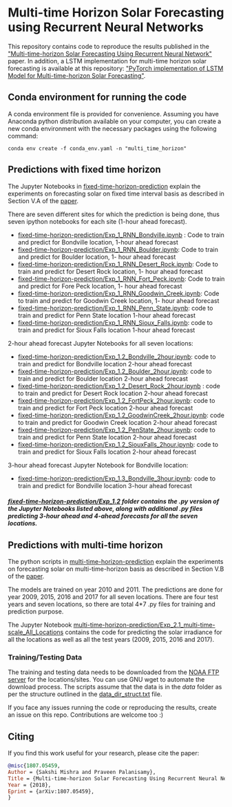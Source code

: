 # Multi-time Horizon Solar Forecasting using Recurrent Neural Networks

This repository contains code to reproduce the results published in the ["Multi-time-horizon Solar Forecasting Using Recurrent Neural Network"](https://arxiv.org/abs/1807.05459) paper. In addition, a LSTM implementation for multi-time horizon solar forecasting is available at this repository: ["PyTorch implementation of LSTM Model for Multi-time-horizon Solar Forecasting"](https://github.com/sakshi-mishra/LSTM_Solar_Forecasting).

## Conda environment for running the code

A conda environment file is provided for convenience. Assuming you have Anaconda python distribution available on your computer, you can create a new conda environment with the necessary packages using the following command:

`conda env create -f conda_env.yaml -n "multi_time_horizon"`

## Predictions with fixed time horizon 
The Jupyter Notebooks in [fixed-time-horizon-prediction](fixed-time-horizon-prediction) explain the experiments on forecasting solar on fixed time interval basis as described in Section V.A of the [paper](https://arxiv.org/abs/1807.05459). 

  There are seven different sites for which the prediction is being done, thus seven ipython notebooks for each site (1-hour ahead forecast).
  * [fixed-time-horizon-prediction/Exp_1_RNN_Bondville.ipynb](fixed-time-horizon-prediction/Exp_1_RNN_Bondville.ipynb) : Code to train and predict for Bondville location, 1-hour ahead forecast
  * [fixed-time-horizon-prediction/Exp_1_RNN_Boulder.ipynb](fixed-time-horizon-prediction/Exp_1_RNN_Boulder.ipynb): Code to train and predict for Boulder location, 1- hour ahead forecast
  * [fixed-time-horizon-prediction/Exp_1_RNN_Desert_Rock.ipynb](fixed-time-horizon-prediction/Exp_1_RNN_Desert_Rock.ipynb): Code to train and predict for Desert Rock location, 1- hour ahead forecast
  * [fixed-time-horizon-prediction/Exp_1_RNN_Fort_Peck.ipynb](fixed-time-horizon-prediction/Exp_1_RNN_Fort_Peck.ipynb): Code to train and predict for Fore Peck location, 1- hour ahead forecast
  * [fixed-time-horizon-prediction/Exp_1_RNN_Goodwin_Creek.ipynb](fixed-time-horizon-prediction/Exp_1_RNN_Goodwin_Creek.ipynb): Code to train and predict for Goodwin Creek location, 1- hour ahead forecast
  * [fixed-time-horizon-prediction/Exp_1_RNN_Penn_State.ipynb](fixed-time-horizon-prediction/Exp_1_RNN_Penn_State.ipynb): code to train and predict for Penn State location 1-hour ahead forecast
  * [fixed-time-horizon-prediction/Exp_1_RNN_Sioux_Falls.ipynb](fixed-time-horizon-prediction/Exp_1_RNN_Sioux_Falls.ipynb): code to train and predict for Sioux Falls location 1-hour ahead forecast

2-hour ahead forecast Jupyter Notebooks for all seven locations:
  * [fixed-time-horizon-prediction/Exp_1.2_Bondville_2hour.ipynb](fixed-time-horizon-prediction/Exp_1.2_Bondville_2hours.ipynb): code to train and predict for Bondville location 2-hour ahead forecast
  * [fixed-time-horizon-prediction/Exp_1.2_Boulder_2hour.ipynb](fixed-time-horizon-prediction/Exp_1.2_Boulder_2hour.ipynb): code to train and predict for Boulder location 2-hour ahead forecast
  *  [fixed-time-horizon-prediction/Exp_1.2_Desert_Rock_2hour.ipynb](fixed-time-horizon-prediction/Exp_1.2_Desert_Rock_2hour.ipynb) : code to train and predict for Desert Rock location 2-hour ahead forecast
  *  [fixed-time-horizon-prediction/Exp_1.2_FortPeck_2hour.ipynb](fixed-time-horizon-prediction/Exp_1.2_FortPeck_2hour.ipynb): code to train and predict for Fort Peck location 2-hour ahead forecast
  *  [fixed-time-horizon-prediction/Exp_1.2_GoodwinCreek_2hour.ipynb](fixed-time-horizon-prediction/Exp_1.2_GoodwinCreek_2hour.ipynb): code to train and predict for Goodwin Creek location 2-hour ahead forecast
  *  [fixed-time-horizon-prediction/Exp_1.2_PenState_2hour.ipynb](fixed-time-horizon-prediction/Exp_1.2_PenState_2hour.ipynb): code to train and predict for Penn State location 2-hour ahead forecast
  *  [fixed-time-horizon-prediction/Exp_1.2_SiouxFalls_2hour.ipynb](fixed-time-horizon-prediction/Exp_1.2_SiouxFalls_2hour.ipynb): code to train and predict for Sioux Falls location 2-hour ahead forecast

3-hour ahead forecast Jupyter Notebook for Bondville location:
  *  [fixed-time-horizon-prediction/Exp_1.3_Bondville_3hour.ipynb](fixed-time-horizon-prediction/Exp_1.3_Bondville_3hour.ipynb): code to train and predict for Bondville location 3-hour ahead forecast

##### [fixed-time-horizon-prediction/Exp_1.2](fixed-time-horizon-prediction/Exp_1.2) folder contains the .py version of the Jupyter Notebooks listed above, along with additional .py files predicting 3-hour ahead and 4-ahead forecasts for all the seven locations.

## Predictions with multi-time horizon

The python scripts in [multi-time-horizon-prediction](multi-time-horizon-prediction) explain the experiments on forecasting solar on multi-time-horizon basis as described in Section V.B of the [paper](https://arxiv.org/abs/1807.05459).

The models are trained on year 2010 and 2011. The predictions are done for year 2009, 2015, 2016 and 2017 for all seven locations. There are four test years and seven locations, so there are total 4*7 .py files for training and prediction purpose.

The Jupyter Notebook [multi-time-horizon-prediction/Exp_2.1_multi-time-scale_All_Locations](multi-time-horizon-prediction/Exp_2.1_multi-time-scale_All_Locations) contains the code for predicting the solar irradiance for all the locations as well as all the test years (2009, 2015, 2016 and 2017).

### Training/Testing Data

The training and testing data needs to be downloaded from the [NOAA FTP server](ftp://aftp.cmdl.noaa.gov/data/radiation/surfrad/) for the locations/sites. You can use GNU wget to automate the download process. The scripts assume that the data is in the *data* folder as per the structure outlined in the [data_dir_struct.txt](data_dir_struct.txt) file.

If you face any issues running the code or reproducing the results, create an issue on this repo. Contributions are welcome too :)

## Citing
If you find this work useful for your research, please cite the paper:

```bibtex
@misc{1807.05459,
Author = {Sakshi Mishra and Praveen Palanisamy},
Title = {Multi-time-horizon Solar Forecasting Using Recurrent Neural Network},
Year = {2018},
Eprint = {arXiv:1807.05459},
}
```
